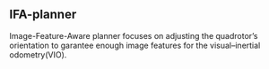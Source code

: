 ## IFA-planner
Image-Feature-Aware planner focuses on adjusting the quadrotor’s orientation to garantee enough image features for the visual–inertial odometry(VIO).

 
